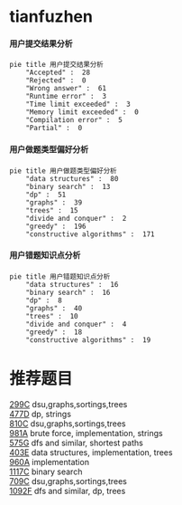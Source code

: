 # tianfuzhen

<!-- tabs:start -->



#### **用户提交结果分析**

```mermaid
pie title 用户提交结果分析
    "Accepted" :  28
    "Rejected" :  0
    "Wrong answer" :  61
    "Runtime error" :  3
    "Time limit exceeded" :  3
    "Memory limit exceeded" :  0
    "Compilation error" :  5
    "Partial" :  0
```

#### **用户做题类型偏好分析**

```mermaid
pie title 用户做题类型偏好分析
    "data structures" :  80
    "binary search" :  13
    "dp" :  51
    "graphs" :  39
    "trees" :  15
    "divide and conquer" :  2
    "greedy" :  196
    "constructive algorithms" :  171
```
#### **用户错题知识点分析**

```mermaid
pie title 用户错题知识点分析
    "data structures" :  16
    "binary search" :  16
    "dp" :  8
    "graphs" :  40
    "trees" :  10
    "divide and conquer" :  4
    "greedy" :  18
    "constructive algorithms" :  19
```



<!-- tabs:end -->
# 推荐题目
[299C](https://codeforces.com/contest/299/problem/C)		dsu,graphs,sortings,trees		  
[477D](https://codeforces.com/contest/477/problem/D)		dp,
                        strings		  
[810C](https://codeforces.com/contest/810/problem/C)		dsu,graphs,sortings,trees		  
[981A](https://codeforces.com/contest/981/problem/A)		brute force,
                        implementation,
                        strings		  
[575G](https://codeforces.com/contest/575/problem/G)		dfs and similar,
                        shortest paths		  
[403E](https://codeforces.com/contest/403/problem/E)		data structures,
                        implementation,
                        trees		  
[960A](https://codeforces.com/contest/960/problem/A)		implementation		  
[1117C](https://codeforces.com/contest/1117/problem/C)		binary search		  
[709C](https://codeforces.com/contest/709/problem/C)		dsu,graphs,sortings,trees		  
[1092F](https://codeforces.com/contest/1092/problem/F)		dfs and similar,
                        dp,
                        trees		  
